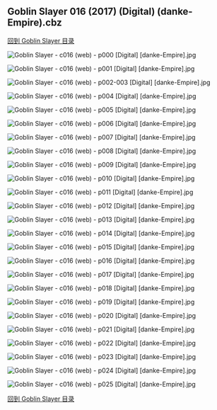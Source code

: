 ## Goblin Slayer 016 (2017) (Digital) (danke-Empire).cbz


[回到 Goblin Slayer 目录](https://github.com/alicewish/markdown/blob/master/series/Goblin-Slayer.md)


![Goblin Slayer - c016 (web) - p000 [Digital] [danke-Empire].jpg](https://wx1.sinaimg.cn/large/6a9fdecagy1fobp3pxycnj20p011iqji.jpg)

![Goblin Slayer - c016 (web) - p001 [Digital] [danke-Empire].jpg](https://wx1.sinaimg.cn/large/6a9fdecagy1fobp3ttn43j20p011itor.jpg)

![Goblin Slayer - c016 (web) - p002-003 [Digital] [danke-Empire].jpg](https://wx1.sinaimg.cn/large/6a9fdecagy1fobp3y4d1bj21e011i4qp.jpg)

![Goblin Slayer - c016 (web) - p004 [Digital] [danke-Empire].jpg](https://wx1.sinaimg.cn/large/6a9fdecagy1fobp43rxxuj20p011i160.jpg)

![Goblin Slayer - c016 (web) - p005 [Digital] [danke-Empire].jpg](https://wx1.sinaimg.cn/large/6a9fdecagy1fobp47iqkxj20p011i7hr.jpg)

![Goblin Slayer - c016 (web) - p006 [Digital] [danke-Empire].jpg](https://wx1.sinaimg.cn/large/6a9fdecagy1fobp4c9a0oj20p011i4eg.jpg)

![Goblin Slayer - c016 (web) - p007 [Digital] [danke-Empire].jpg](https://wx1.sinaimg.cn/large/6a9fdecagy1fobp4g1bomj20p011igyj.jpg)

![Goblin Slayer - c016 (web) - p008 [Digital] [danke-Empire].jpg](https://wx1.sinaimg.cn/large/6a9fdecagy1fobp4jxhekj20p011iwtf.jpg)

![Goblin Slayer - c016 (web) - p009 [Digital] [danke-Empire].jpg](https://wx1.sinaimg.cn/large/6a9fdecagy1fobp4o9t1nj20p011igzb.jpg)

![Goblin Slayer - c016 (web) - p010 [Digital] [danke-Empire].jpg](https://wx1.sinaimg.cn/large/6a9fdecagy1fobp4s1zqpj20p011iwqo.jpg)

![Goblin Slayer - c016 (web) - p011 [Digital] [danke-Empire].jpg](https://wx1.sinaimg.cn/large/6a9fdecagy1fobp4w4ht0j20p011i4dc.jpg)

![Goblin Slayer - c016 (web) - p012 [Digital] [danke-Empire].jpg](https://wx1.sinaimg.cn/large/6a9fdecagy1fobp509irvj20p011iart.jpg)

![Goblin Slayer - c016 (web) - p013 [Digital] [danke-Empire].jpg](https://wx1.sinaimg.cn/large/6a9fdecagy1fobp54vbrlj20p011ine5.jpg)

![Goblin Slayer - c016 (web) - p014 [Digital] [danke-Empire].jpg](https://wx1.sinaimg.cn/large/6a9fdecagy1fobp58nzgwj20p011iqgb.jpg)

![Goblin Slayer - c016 (web) - p015 [Digital] [danke-Empire].jpg](https://wx1.sinaimg.cn/large/6a9fdecagy1fobp5bvzxij20p011ih0i.jpg)

![Goblin Slayer - c016 (web) - p016 [Digital] [danke-Empire].jpg](https://wx1.sinaimg.cn/large/6a9fdecagy1fobp5fdc1yj20p011i153.jpg)

![Goblin Slayer - c016 (web) - p017 [Digital] [danke-Empire].jpg](https://wx1.sinaimg.cn/large/6a9fdecagy1fobp5ix9ejj20p011iamq.jpg)

![Goblin Slayer - c016 (web) - p018 [Digital] [danke-Empire].jpg](https://wx1.sinaimg.cn/large/6a9fdecagy1fobp5mjluuj20p011i7g0.jpg)

![Goblin Slayer - c016 (web) - p019 [Digital] [danke-Empire].jpg](https://wx1.sinaimg.cn/large/6a9fdecagy1fobp5qz89qj20p011itm0.jpg)

![Goblin Slayer - c016 (web) - p020 [Digital] [danke-Empire].jpg](https://wx1.sinaimg.cn/large/6a9fdecagy1fobp5v4puyj20p011iqgo.jpg)

![Goblin Slayer - c016 (web) - p021 [Digital] [danke-Empire].jpg](https://wx1.sinaimg.cn/large/6a9fdecagy1fobp5ytdl3j20p011i16n.jpg)

![Goblin Slayer - c016 (web) - p022 [Digital] [danke-Empire].jpg](https://wx1.sinaimg.cn/large/6a9fdecagy1fobp62mdcnj20p011i7hn.jpg)

![Goblin Slayer - c016 (web) - p023 [Digital] [danke-Empire].jpg](https://wx1.sinaimg.cn/large/6a9fdecagy1fobp66ehokj20p011igzn.jpg)

![Goblin Slayer - c016 (web) - p024 [Digital] [danke-Empire].jpg](https://wx1.sinaimg.cn/large/6a9fdecagy1fobp6ad4h9j20p011i165.jpg)

![Goblin Slayer - c016 (web) - p025 [Digital] [danke-Empire].jpg](https://wx1.sinaimg.cn/large/6a9fdecagy1fobp6ecxolj20p011ik5b.jpg)

[回到 Goblin Slayer 目录](https://github.com/alicewish/markdown/blob/master/series/Goblin-Slayer.md)

